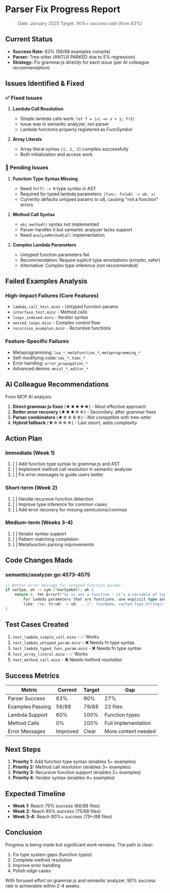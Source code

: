 # Parser Fix Progress Report

> Date: January 2025
> Target: 90%+ success rate (from 63%)

## Current Status

- **Success Rate:** 63% (56/88 examples compile)
- **Parser:** Tree-sitter (ANTLR PARKED due to 5% regression)
- **Strategy:** Fix grammar.js directly for each issue (per AI colleague recommendation)

## Issues Identified & Fixed

### ✅ Fixed Issues

1. **Lambda Call Resolution** 
   - Simple lambda calls work: `let f = |x| => x + 1; f(5)`
   - Issue was in semantic analyzer, not parser
   - Lambda functions properly registered as FuncSymbol

2. **Array Literals**
   - Array literal syntax `[1, 2, 3]` compiles successfully
   - Both initialization and access work

### 🚧 Pending Issues

1. **Function Type Syntax Missing**
   - Need `fn(T) -> R` type syntax in AST
   - Required for typed lambda parameters: `|func: fn(u8) -> u8, x|`
   - Currently defaults untyped params to u8, causing "not a function" errors

2. **Method Call Syntax**
   - `obj.method()` syntax not implemented
   - Parser handles it but semantic analyzer lacks support
   - Need `analyzeMethodCall` implementation

3. **Complex Lambda Parameters**
   - Untyped function parameters fail
   - Recommendation: Require explicit type annotations (simpler, safer)
   - Alternative: Complex type inference (not recommended)

## Failed Examples Analysis

### High-Impact Failures (Core Features)
- `lambda_call_test.minz` - Untyped function params
- `interface_test.minz` - Method calls
- `loops_indexed.minz` - Iterator syntax
- `nested_loops.minz` - Complex control flow
- `recursion_examples.minz` - Recursive functions

### Feature-Specific Failures
- Metaprogramming: `lua_*`, `metafunction_*`, `metaprogramming_*`
- Self-modifying code: `smc_*`, `tsmc_*`
- Error handling: `error_propagation_*`
- Advanced demos: `mnist_*`, `editor_*`

## AI Colleague Recommendations

From MCP AI analysis:
1. **Direct grammar.js fixes** (★★★★★) - Most effective approach
2. **Better error recovery** (★★★☆☆) - Secondary, after grammar fixes
3. **Parser combinators** (★☆☆☆☆) - Not compatible with tree-sitter
4. **Hybrid fallback** (★☆☆☆☆) - Last resort, adds complexity

## Action Plan

### Immediate (Week 1)
1. [ ] Add function type syntax to grammar.js and AST
2. [ ] Implement method call resolution in semantic analyzer
3. [ ] Fix error messages to guide users better

### Short-term (Week 2)
1. [ ] Handle recursive function detection
2. [ ] Improve type inference for common cases
3. [ ] Add error recovery for missing semicolons/commas

### Medium-term (Weeks 3-4)
1. [ ] Iterator syntax support
2. [ ] Pattern matching completion
3. [ ] Metafunction parsing improvements

## Code Changes Made

### semantic/analyzer.go:4573-4575
```go
// Better error message for untyped function params
if varSym, ok := sym.(*VarSymbol); ok {
    return 0, fmt.Errorf("%s is not a function - it's a variable of type %s. 
        For lambda parameters that are functions, use explicit type annotation 
        like: |%s: fn(u8) -> u8, ...|", funcName, varSym.Type.String(), funcName)
}
```

## Test Cases Created

1. `test_lambda_simple_call.minz` - ✅ Works
2. `test_lambda_untyped_param.minz` - ❌ Needs fn type syntax
3. `test_lambda_typed_func_param.minz` - ❌ Needs fn type syntax
4. `test_array_literal.minz` - ✅ Works
5. `test_method_call.minz` - ❌ Needs method resolution

## Success Metrics

| Metric | Current | Target | Gap |
|--------|---------|--------|-----|
| Parser Success | 63% | 90% | 27% |
| Examples Passing | 56/88 | 79/88 | 23 files |
| Lambda Support | 60% | 100% | Function types |
| Method Calls | 0% | 100% | Full implementation |
| Error Messages | Improved | Clear | More context needed |

## Next Steps

1. **Priority 1:** Add function type syntax (enables 5+ examples)
2. **Priority 2:** Method call resolution (enables 3+ examples)  
3. **Priority 3:** Recursive function support (enables 2+ examples)
4. **Priority 4:** Iterator syntax (enables 4+ examples)

## Expected Timeline

- **Week 1:** Reach 75% success (66/88 files)
- **Week 2:** Reach 85% success (75/88 files)
- **Week 3-4:** Reach 90%+ success (79+/88 files)

## Conclusion

Progress is being made but significant work remains. The path is clear:
1. Fix type system gaps (function types)
2. Complete method resolution
3. Improve error handling
4. Polish edge cases

With focused effort on grammar.js and semantic analyzer, 90% success rate is achievable within 2-4 weeks.